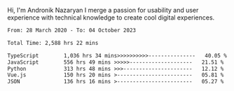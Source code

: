 Hi, I'm Andronik Nazaryan
I merge a passion for usability and user experience with technical knowledge to create cool digital experiences.


<!--START_SECTION:waka-->

```txt
From: 28 March 2020 - To: 04 October 2023

Total Time: 2,588 hrs 22 mins

TypeScript        1,036 hrs 34 mins>>>>>>>>>>---------------   40.05 %
JavaScript        556 hrs 49 mins >>>>>--------------------   21.51 %
Python            313 hrs 48 mins >>>----------------------   12.12 %
Vue.js            150 hrs 20 mins >------------------------   05.81 %
JSON              136 hrs 16 mins >------------------------   05.27 %
```

<!--END_SECTION:waka-->
